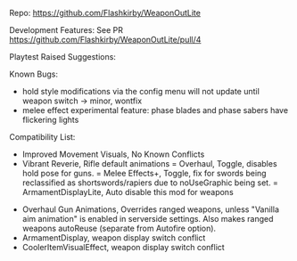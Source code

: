 ﻿Repo: https://github.com/Flashkirby/WeaponOutLite

Development Features:
See PR https://github.com/Flashkirby/WeaponOutLite/pull/4

Playtest Raised Suggestions:


Known Bugs:

- hold style modifications via the config menu will not update until weapon switch -> minor, wontfix
- melee effect experimental feature: phase blades and phase sabers have flickering lights

Compatibility List:

+ Improved Movement Visuals, No Known Conflicts
+ Vibrant Reverie, Rifle default animations
= Overhaul, Toggle, disables hold pose for guns.
= Melee Effects+, Toggle, fix for swords being reclassified as shortswords/rapiers due to noUseGraphic being set.
= ArmamentDisplayLite, Auto disable this mod for weapons
- Overhaul Gun Animations, Overrides ranged weapons, unless "Vanilla aim animation" is enabled in serverside settings. Also makes ranged weapons autoReuse (separate from Autofire option).
- ArmamentDisplay, weapon display switch conflict
- CoolerItemVisualEffect, weapon display switch conflict